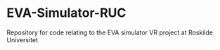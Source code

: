 # EVA-Simulator-RUC
Repository for code relating to the EVA simulator VR project at Roskilde Universitet
